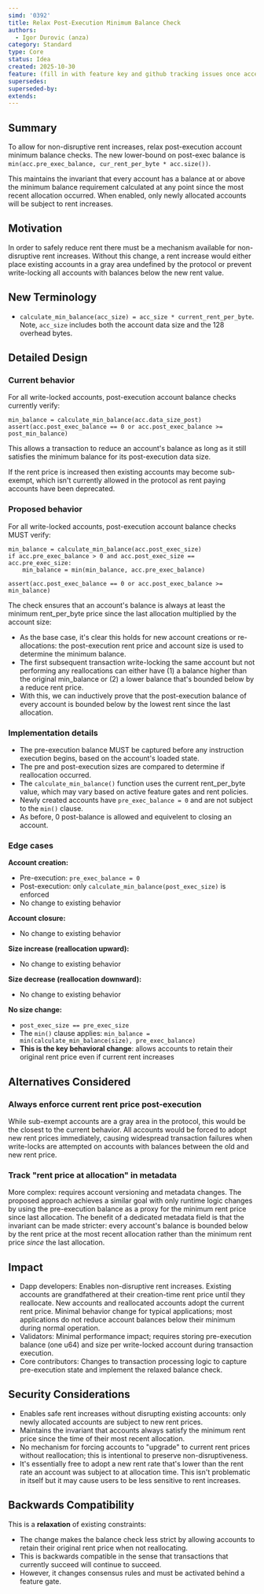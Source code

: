 ```yaml
---
simd: '0392'
title: Relax Post-Execution Minimum Balance Check
authors:
  - Igor Durovic (anza)
category: Standard
type: Core
status: Idea
created: 2025-10-30
feature: (fill in with feature key and github tracking issues once accepted)
supersedes:
superseded-by:
extends:
---
```


## Summary

To allow for non-disruptive rent increases, relax post-execution account
minimum balance checks. The new lower-bound on post-exec balance is
`min(acc.pre_exec_balance, cur_rent_per_byte * acc.size())`.

This maintains the invariant that every account has a balance at or above the
minimum balance requirement calculated at any point since the most recent
allocation occurred. When enabled, only newly allocated accounts will be
subject to rent increases.

## Motivation

In order to safely reduce rent there must be a mechanism available for
non-disruptive rent increases. Without this change, a rent increase would
either place existing accounts in a gray area undefined by the protocol or
prevent write-locking all accounts with balances below the new rent value. 

## New Terminology

- `calculate_min_balance(acc_size) = acc_size * current_rent_per_byte`.
  Note, `acc_size` includes both the account data size and the 128 overhead
  bytes.

## Detailed Design

### Current behavior

For all write-locked accounts, post-execution account balance checks
currently verify:

```
min_balance = calculate_min_balance(acc.data_size_post)
assert(acc.post_exec_balance == 0 or acc.post_exec_balance >= post_min_balance)
```

This allows a transaction to reduce an account's balance as long as it still
satisfies the minimum balance for its post-execution data size.

If the rent price is increased then existing accounts may become sub-exempt,
which isn't currently allowed in the protocol as rent paying accounts have been
deprecated.

### Proposed behavior

For all write-locked accounts, post-execution account balance checks MUST
verify:

```
min_balance = calculate_min_balance(acc.post_exec_size)
if acc.pre_exec_balance > 0 and acc.post_exec_size == acc.pre_exec_size:
    min_balance = min(min_balance, acc.pre_exec_balance)

assert(acc.post_exec_balance == 0 or acc.post_exec_balance >= min_balance)
```

The check ensures that an account's balance is always at least the minimum
rent_per_byte price since the last allocation multiplied by the account
size:

- As the base case, it's clear this holds
  for new account creations or re-allocations: the post-execution rent price
  and account size is used to determine the minimum balance.
- The first subsequent transaction write-locking the same account but not
  performing any reallocations can either have (1) a balance higher than the
  original min_balance or (2) a lower balance that's bounded below by a reduce
  rent price.
- With this, we can inductively prove that the post-execution balance of
  every account is bounded below by the lowest rent since the last allocation.

### Implementation details

- The pre-execution balance MUST be captured before any instruction execution
  begins, based on the account's loaded state.
- The pre and post-execution sizes are compared to determine if reallocation
  occurred.
- The `calculate_min_balance()` function uses the current rent_per_byte value,
  which may vary based on active feature gates and rent policies.
- Newly created accounts have `pre_exec_balance = 0` and are not subject to the
  `min()` clause.
- As before, 0 post-balance is allowed and equivelent to closing an account.

### Edge cases

**Account creation:**

- Pre-execution: `pre_exec_balance = 0`
- Post-execution: only `calculate_min_balance(post_exec_size)` is enforced
- No change to existing behavior

**Account closure:**

- No change to existing behavior

**Size increase (reallocation upward):**

- No change to existing behavior

**Size decrease (reallocation downward):**

- No change to existing behavior

**No size change:**

- `post_exec_size == pre_exec_size`
- The `min()` clause applies: `min_balance = min(calculate_min_balance(size),
  pre_exec_balance)`
- **This is the key behavioral change**: allows accounts to retain their
  original rent price even if current rent increases

## Alternatives Considered

### Always enforce current rent price post-execution

While sub-exempt accounts are a gray area in the protocol, this would be the
closest to the current behavior.
All accounts would be forced to adopt new rent prices immediately, causing
widespread transaction failures when write-locks are attempted on accounts
with balances between the old and new rent price.

### Track "rent price at allocation" in metadata

More complex: requires account versioning and metadata changes. The proposed
approach achieves a similar goal with only runtime logic changes by using the
pre-execution balance as a proxy for the minimum rent price since last
allocation. The benefit of a dedicated metadata field is that the invariant
can be made stricter: every account's balance is bounded below by the rent
price at the most recent allocation rather than the minimum rent price *since*
the last allocation.

## Impact

- Dapp developers: Enables non-disruptive rent increases. Existing accounts are
  grandfathered at their creation-time rent price until they reallocate. New
  accounts and reallocated accounts adopt the current rent price. Minimal
  behavior change for typical applications; most applications do not reduce
  account balances below their minimum during normal operation.
- Validators: Minimal performance impact; requires storing pre-execution balance
  (one u64) and size per write-locked account during transaction execution.
- Core contributors: Changes to transaction processing logic to capture
  pre-execution state and implement the relaxed balance check.

## Security Considerations

- Enables safe rent increases without disrupting existing accounts: only newly
  allocated accounts are subject to new rent prices.
- Maintains the invariant that accounts always satisfy the minimum rent price
  since the time of their most recent allocation.
- No mechanism for forcing accounts to "upgrade" to current rent prices without
  reallocation; this is intentional to preserve non-disruptiveness.
- It's essentially free to adopt a new rent rate that's lower than the rent rate
  an account was subject to at allocation time. This isn't problematic in itself
  but it may cause users to be less sensitive to rent increases.

## Backwards Compatibility

This is a **relaxation** of existing constraints:

- The change makes the balance check less strict by allowing accounts to retain
  their original rent price when not reallocating.
- This is backwards compatible in the sense that transactions that currently
  succeed will continue to succeed.
- However, it changes consensus rules and must be activated behind a feature gate.
